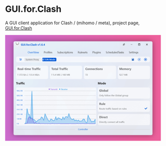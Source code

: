 # GUI.for.Clash

A GUI client application for Clash / (mihomo / meta), project page, [GUI.for.Clash](https://github.com/GUI-for-Cores/GUI.for.Clash)

![](/zh/resources/gfc/preview.png)
